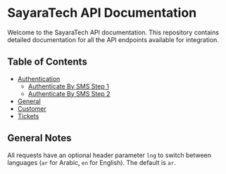 # SayaraTech API Documentation

Welcome to the SayaraTech API documentation. This repository contains detailed documentation for all the API endpoints available for integration.

## Table of Contents

- [Authentication](docs/authentication/AuthenticateBySMSStep1.md)
  - [Authenticate By SMS Step 1](docs/authentication/AuthenticateBySMSStep1.md)
  - [Authenticate By SMS Step 2](docs/authentication/AuthenticateBySMSStep2.md)
- [General](docs/General/SomeGeneralAPI.md)
- [Customer](docs/Customer/SomeCustomerAPI.md)
- [Tickets](docs/Tickets/SomeTicketAPI.md)

## General Notes

All requests have an optional header parameter `lng` to switch between languages (`ar` for Arabic, `en` for English). The default is `ar`.
